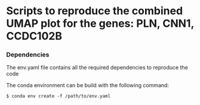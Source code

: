 # Scripts to reproduce the combined UMAP plot for the genes: PLN, CNN1, CCDC102B

### Dependencies
The env.yaml file contains all the required dependencies to reproduce the code

The conda environment can be build with the following command:
```
$ conda env create -f /path/to/env.yaml
```

